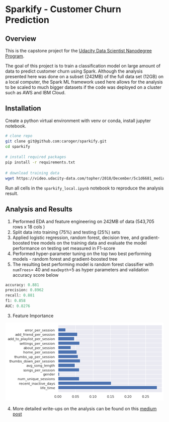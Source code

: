 # Sparkify - Customer Churn Prediction

## Overview

This is the capstone project for the [Udacity Data Scientist Nanodegree Program](https://www.udacity.com/course/data-scientist-nanodegree--nd025).

The goal of this project is to train a classification model on large amount of data to predict customer churn using Spark. Although the analysis presented here was done on a subset (242MB) of the full data set (12GB) on a local computer, the Spark ML framework used here allows for the analysis to be scaled to much bigger datasets if the code was deployed on a cluster such as AWS and IBM Cloud.

## Installation

Create a python virtual environment with venv or conda, install jupyter notebook.

```bash
# clone repo
git clone git@github.com:caroger/sparkify.git
cd sparkify

# install required packages
pip install -r requirements.txt

# download training data
wget https://video.udacity-data.com/topher/2018/December/5c1d6681_medium-sparkify-event-data/medium-sparkify-event-data.json
```

Run all cells in the `sparkify_local.ipynb` notebook to reproduce the analysis result.

## Analysis and Results

1. Performed EDA and feature engineering on 242MB of data (543,705 rows  x 18 cols )
2. Split data into training (75%) and testing (25%) sets
3. Applied logistic regression, random forest, decision tree, and gradient-boosted tree models on the training data and evaluate the model performance on testing set measured in F1-score
4. Performed hyper-parameter tuning on the top two best performing models - random forest and gradient-boosted tree 
5. The resulting best performing model is random forest classifier with  `numTrees`= 40 and  `maxDepth`=5 as hyper parameters and validation accuracy score below

```python
accuracy: 0.881
precision: 0.8962
recall: 0.881
f1: 0.858
AUC: 0.8276
```

3. Feature Importance

![](https://github.com/caroger/sparkify/blob/master/plots/feature%20importances.png)

4. More detailed write-ups on the analysis can be found on this [medium post](https://medium.com/@handeasy/customer-churn-prediction-with-spark-ml-in-python-c63302aae95)

